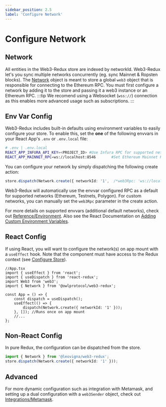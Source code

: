 ```yaml
---
sidebar_position: 2.5
label: 'Configure Network'
---
```


# Configure Network

## Network

All entities in the Web3-Redux store are indexed by networkId. Web3-Redux let's you sync multiple networks concurrently (eg. sync Mainnet & Ropsten blocks). The [Network](../web3-redux-reference/interfaces/Network.Network-1.md) object is meant to store a global `web3` object that is responsible for connecting to the Ethereum RPC. You must first configure a network by adding it to the store and passing it a web3 instance or an Ethereum RPC.
:::tip
We recomend using a Websocket (`wss://`) connection as this enables more advanced usage such as subscriptions.
:::

## Env Var Config

Web3-Redux includes built-in defaults using environment variables to easily configure your store. To enable this, set the **one** of the following envvars in your React App's `.env` or `.env.local` file:

```bash
# .env | .env.local
REACT_APP_INFURA_API_KEY=<PROJECT_ID> #Use Infura RPC for supported networks
REACT_APP_MAINNET_RPC=ws://localhost:8546       #Set Ethereum Mainnet RPC (networkId: 1)
```

You can configure your network by simply dispatching the following create action:

```typescript
store.dispatch(Network.create({ networkId: '1',  /*web3Rpc: 'ws://localhost:8546'*/})
```

Web3-Redux will automatically use the envvar configured RPC as a default for supported networks (Ethereum, Testnets, Polygon). For custom networks, you can manually set the `web3Rpc` parameter in the create action.

For more details on supported envvars (additional default networks), check out [Reference/Environment](../web3-redux-reference/namespaces/Environment.md).
Also see the React Documentation on [Adding Custom Environment Variables](https://create-react-app.dev/docs/adding-custom-environment-variables/).

## React Config

If using React, you will want to configure the network(s) on app mount with a `useEffect` hook. Note that the component must have access to the Redux context (see [Configure Store](./add_store.md)).

```tsx
//App.tsx
import { useEffect } from 'react';
import { useDispatch } from 'react-redux';
import Web3 from 'web3';
import { Network } from '@owlprotocol/web3-redux';

const App = () => {
    const dispatch = useDispatch();
    useEffect(() => {
        dispatch(Network.create({ networkId: '1' }));
    }, []); //Runs once on app mount
    //...
};
```

## Non-React Config

In pure Redux, the configuration can be dispatched from the store.

```typescript
import { Network } from '@leovigna/web3-redux';
store.dispatch(Network.create({ networkId: '1' }));
```

## Advanced

For more dynamic configuration such as integration with Metamask, and setting up a dual configuration with a `web3Sender` object, check out [Integrations/Metamask](../web3-redux-integrations/metamask.md).
